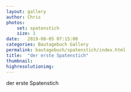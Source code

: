 ```yaml
---
layout: gallery
author: Chris
photos:
    set: spatenstich
    size: 1
date:   2019-08-05 07:15:00
categories: Bautagebuch Gallery
permalink: bautagebuch/spatenstich/index.html
title:  "der erste Spatenstich"
thumbnail: 
highresolutionimg: 
---
```

der erste Spatenstich